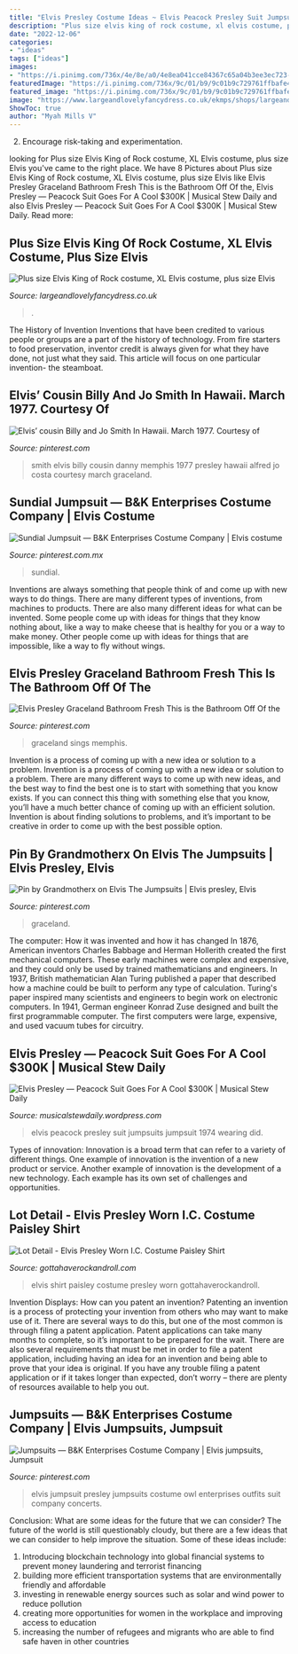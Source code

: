 ```yaml
---
title: "Elvis Presley Costume Ideas ~ Elvis Peacock Presley Suit Jumpsuits Jumpsuit 1974 Wearing Did"
description: "Plus size elvis king of rock costume, xl elvis costume, plus size elvis"
date: "2022-12-06"
categories:
- "ideas"
tags: ["ideas"]
images:
- "https://i.pinimg.com/736x/4e/8e/a0/4e8ea041cce84367c65a04b3ee3ec723--costumes--halloween-costumes.jpg"
featuredImage: "https://i.pinimg.com/736x/9c/01/b9/9c01b9c729761ffbafe4fbe4df8a9ea5.jpg"
featured_image: "https://i.pinimg.com/736x/9c/01/b9/9c01b9c729761ffbafe4fbe4df8a9ea5.jpg"
image: "https://www.largeandlovelyfancydress.co.uk/ekmps/shops/largeand/images/deluxe-elvis-fancy-dress-costume-203-p.jpg"
ShowToc: true
author: "Myah Mills V"
---
```



2. Encourage risk-taking and experimentation.

	

		
looking for Plus size Elvis King of Rock costume, XL Elvis costume, plus size Elvis you've came to the right place. We have 8 Pictures about Plus size Elvis King of Rock costume, XL Elvis costume, plus size Elvis like Elvis Presley Graceland Bathroom Fresh This is the Bathroom Off Of the, Elvis Presley — Peacock Suit Goes For A Cool $300K | Musical Stew Daily and also Elvis Presley — Peacock Suit Goes For A Cool $300K | Musical Stew Daily. Read more:
		
    
## Plus Size Elvis King Of Rock Costume, XL Elvis Costume, Plus Size Elvis

<img loading=lazy src="https://www.largeandlovelyfancydress.co.uk/ekmps/shops/largeand/images/deluxe-elvis-fancy-dress-costume-203-p.jpg" onerror="this.onerror=null;this.src='https://tse1.mm.bing.net/th?id=OIP.Rdf220fwnisX4-qOJGPm2wHaLi&amp;pid=15.1';" alt="Plus size Elvis King of Rock costume, XL Elvis costume, plus size Elvis">

_Source: largeandlovelyfancydress.co.uk_

>. 

	

The History of Invention
Inventions that have been credited to various people or groups are a part of the history of technology. From fire starters to food preservation, inventor credit is always given for what they have done, not just what they said. This article will focus on one particular invention- the steamboat.

    
## Elvis’ Cousin Billy And Jo Smith In Hawaii. March 1977. Courtesy Of

<img loading=lazy src="https://i.pinimg.com/736x/9c/01/b9/9c01b9c729761ffbafe4fbe4df8a9ea5.jpg" onerror="this.onerror=null;this.src='https://tse3.mm.bing.net/th?id=OIP.ndi9L3ovUOXYJ6AX3wf26AHaLg&amp;pid=15.1';" alt="Elvis’ cousin Billy and Jo Smith In Hawaii. March 1977. Courtesy of">

_Source: pinterest.com_

>smith elvis billy cousin danny memphis 1977 presley hawaii alfred jo costa courtesy march graceland. 

	

	

    
## Sundial Jumpsuit — B&amp;K Enterprises Costume Company | Elvis Costume

<img loading=lazy src="https://i.pinimg.com/736x/00/5b/2f/005b2f0c6a754b109e96bf19352fe1bb.jpg" onerror="this.onerror=null;this.src='https://tse4.mm.bing.net/th?id=OIP.tYPuz7PMcFdtrYRF1OfhvQHaN4&amp;pid=15.1';" alt="Sundial Jumpsuit — B&amp;K Enterprises Costume Company | Elvis costume">

_Source: pinterest.com.mx_

>sundial. 

	

Inventions are always something that people think of and come up with new ways to do things. There are many different types of inventions, from machines to products. There are also many different ideas for what can be invented. Some people come up with ideas for things that they know nothing about, like a way to make cheese that is healthy for you or a way to make money. Other people come up with ideas for things that are impossible, like a way to fly without wings.

    
## Elvis Presley Graceland Bathroom Fresh This Is The Bathroom Off Of The

<img loading=lazy src="https://i.pinimg.com/736x/5d/aa/23/5daa231bf214e658e90a4aba8f300d59.jpg" onerror="this.onerror=null;this.src='https://tse3.mm.bing.net/th?id=OIP.9UCEAqLWsqvPeXbOkQfwAgHaJ3&amp;pid=15.1';" alt="Elvis Presley Graceland Bathroom Fresh This is the Bathroom Off Of the">

_Source: pinterest.com_

>graceland sings memphis. 

	

Invention is a process of coming up with a new idea or solution to a problem.
Invention is a process of coming up with a new idea or solution to a problem. There are many different ways to come up with new ideas, and the best way to find the best one is to start with something that you know exists. If you can connect this thing with something else that you know, you’ll have a much better chance of coming up with an efficient solution. Invention is about finding solutions to problems, and it’s important to be creative in order to come up with the best possible option.

    
## Pin By Grandmotherx On Elvis The Jumpsuits | Elvis Presley, Elvis

<img loading=lazy src="https://i.pinimg.com/736x/4e/8e/a0/4e8ea041cce84367c65a04b3ee3ec723--costumes--halloween-costumes.jpg" onerror="this.onerror=null;this.src='https://tse2.mm.bing.net/th?id=OIP.0bsG_HtNDHJnRGKxih5sUwHaKs&amp;pid=15.1';" alt="Pin by Grandmotherx on Elvis The Jumpsuits | Elvis presley, Elvis">

_Source: pinterest.com_

>graceland. 

	

The computer: How it was invented and how it has changed
In 1876, American inventors Charles Babbage and Herman Hollerith created the first mechanical computers. These early machines were complex and expensive, and they could only be used by trained mathematicians and engineers. In 1937, British mathematician Alan Turing published a paper that described how a machine could be built to perform any type of calculation. Turing's paper inspired many scientists and engineers to begin work on electronic computers. In 1941, German engineer Konrad Zuse designed and built the first programmable computer. The first computers were large, expensive, and used vacuum tubes for circuitry.

    
## Elvis Presley — Peacock Suit Goes For A Cool $300K | Musical Stew Daily

<img loading=lazy src="https://musicalstewdaily.wordpress.com/files/2008/08/51174aftpeacock72.jpg" onerror="this.onerror=null;this.src='https://tse3.mm.bing.net/th?id=OIP.25y6k8IWVUEyK0aWVdPiLQHaMf&amp;pid=15.1';" alt="Elvis Presley — Peacock Suit Goes For A Cool $300K | Musical Stew Daily">

_Source: musicalstewdaily.wordpress.com_

>elvis peacock presley suit jumpsuits jumpsuit 1974 wearing did. 

	

Types of innovation:
Innovation is a broad term that can refer to a variety of different things. One example of innovation is the invention of a new product or service. Another example of innovation is the development of a new technology. Each example has its own set of challenges and opportunities.

    
## Lot Detail - Elvis Presley Worn I.C. Costume Paisley Shirt

<img loading=lazy src="https://www.gottahaverockandroll.com/ItemImages/000005/rr1211-218_lg.jpeg" onerror="this.onerror=null;this.src='https://tse1.mm.bing.net/th?id=OIP.UOUECHdP01lxY4FJvDgrgAHaI0&amp;pid=15.1';" alt="Lot Detail - Elvis Presley Worn I.C. Costume Paisley Shirt">

_Source: gottahaverockandroll.com_

>elvis shirt paisley costume presley worn gottahaverockandroll. 

	

Invention Displays: How can you patent an invention?
Patenting an invention is a process of protecting your invention from others who may want to make use of it. There are several ways to do this, but one of the most common is through filing a patent application. Patent applications can take many months to complete, so it’s important to be prepared for the wait. There are also several requirements that must be met in order to file a patent application, including having an idea for an invention and being able to prove that your idea is original. If you have any trouble filing a patent application or if it takes longer than expected, don’t worry – there are plenty of resources available to help you out.

    
## Jumpsuits — B&amp;K Enterprises Costume Company | Elvis Jumpsuits, Jumpsuit

<img loading=lazy src="https://i.pinimg.com/736x/2c/d7/eb/2cd7eb6fa39ed8b32184b05f8c92508b.jpg" onerror="this.onerror=null;this.src='https://tse4.mm.bing.net/th?id=OIP.PDxuUFfwCRPjps0yk5WGrgHaOD&amp;pid=15.1';" alt="Jumpsuits — B&amp;K Enterprises Costume Company | Elvis jumpsuits, Jumpsuit">

_Source: pinterest.com_

>elvis jumpsuit presley jumpsuits costume owl enterprises outfits suit company concerts. 

	

Conclusion: What are some ideas for the future that we can consider?
The future of the world is still questionably cloudy, but there are a few ideas that we can consider to help improve the situation. Some of these ideas include: 
1. Introducing blockchain technology into global financial systems to prevent money laundering and terrorist financing 
2. building more efficient transportation systems that are environmentally friendly and affordable 
3. investing in renewable energy sources such as solar and wind power to reduce pollution 
4. creating more opportunities for women in the workplace and improving access to education 
5. increasing the number of refugees and migrants who are able to find safe haven in other countries 

